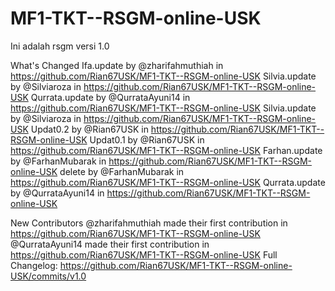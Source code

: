# MF1-TKT--RSGM-online-USK

Ini adalah rsgm versi 1.0

What's Changed
Ifa.update by @zharifahmuthiah in https://github.com/Rian67USK/MF1-TKT--RSGM-online-USK
Silvia.update by @Silviaroza in https://github.com/Rian67USK/MF1-TKT--RSGM-online-USK
Qurrata.update by @QurrataAyuni14 in https://github.com/Rian67USK/MF1-TKT--RSGM-online-USK
Silvia.update by @Silviaroza in https://github.com/Rian67USK/MF1-TKT--RSGM-online-USK
Updat0.2 by @Rian67USK in https://github.com/Rian67USK/MF1-TKT--RSGM-online-USK
Updat0.1 by @Rian67USK in https://github.com/Rian67USK/MF1-TKT--RSGM-online-USK
Farhan.update by @FarhanMubarak in https://github.com/Rian67USK/MF1-TKT--RSGM-online-USK
delete by @FarhanMubarak in https://github.com/Rian67USK/MF1-TKT--RSGM-online-USK
Qurrata.update by @QurrataAyuni14 in https://github.com/Rian67USK/MF1-TKT--RSGM-online-USK



New Contributors
@zharifahmuthiah made their first contribution in https://github.com/Rian67USK/MF1-TKT--RSGM-online-USK
@QurrataAyuni14 made their first contribution in https://github.com/Rian67USK/MF1-TKT--RSGM-online-USK
Full Changelog: https://github.com/Rian67USK/MF1-TKT--RSGM-online-USK/commits/v1.0
